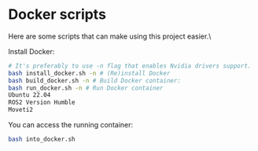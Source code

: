 # Docker scripts
Here are some scripts that can make using this project easier.\

Install Docker:

```bash 
# It's preferably to use -n flag that enables Nvidia drivers support.
bash install_docker.sh -n # (Re)install Docker
bash build_docker.sh -n # Build Docker container:
bash run_docker.sh -n # Run Docker container
Ubuntu 22.04
ROS2 Version Humble 
Moveti2 
```

You can access the running container:
```bash
bash into_docker.sh
```

